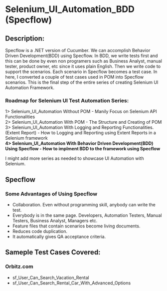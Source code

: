 # Selenium_UI_Automation_BDD (Specflow)
## Description:
Specflow is a .NET version of Cucumber.
We can accomplish Behavior Driven Development(BDD) using Specflow.
In BDD, we write tests first and this can be done by even non programers such as Business Analyst, manual tester, product owner, etc since it uses plain English. Then we write code to support the scenarios.
Each scenario in Specflow becomes a test case. 
In here, I converted a couple of test cases used in POM into Specflow scenarios.
This is the final step of the entire series of creating Selenium UI Automation Framework.

### Roadmap for Selenium UI Test Automation Series:
1> Selenium_UI_Automation Without POM - Manily Focus on Selenium API Functionalities  
2> Selenium_UI_Automation With POM - The Structure and Creating of POM  
3> Selenium_UI_Automation With Logging and Reporting Functionalities.(Extent Report) - How to Logging and Reporting using Extent Reports in a Selenium framework     
**4> Selenium_UI_Automation With Behavior Driven Development(BDD) Using Specflow - How to implment BDD to the framework using Specflow**

I might add more series as needed to showcase UI Automation with Selenium.  

## Specflow
### Some Advantages of Using Specflow
* Collaboration. Even without programming skill, anybody can write the test.
* Everybody is in the same page. Developers, Automation Testers, Manual Testers, Business Analyst, Managers etc.
* Feature files that contain scenarios become living documents. 
* Reduces code duplication.
* It automatically gives QA acceptance criteria.
 
## Sameple Test Cases Covered:
### Orbitz.com
* sf_User_Can_Search_Vacation_Rental
* sf_User_Can_Search_Rental_Car_With_Advanced_Options
